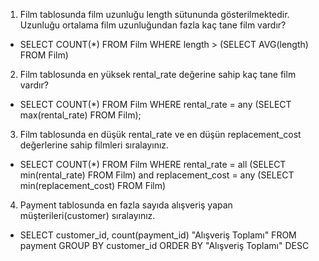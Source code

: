 1. Film tablosunda film uzunluğu length sütununda gösterilmektedir. Uzunluğu ortalama film uzunluğundan fazla kaç tane film vardır?
- SELECT COUNT(*) FROM Film WHERE length > (SELECT AVG(length) FROM Film)
2. Film tablosunda en yüksek rental_rate değerine sahip kaç tane film vardır?
- SELECT COUNT(*) FROM Film WHERE rental_rate = any (SELECT max(rental_rate) FROM Film);
3. Film tablosunda en düşük rental_rate ve en düşün replacement_cost değerlerine sahip filmleri sıralayınız.
- SELECT COUNT(*) FROM Film WHERE rental_rate = all (SELECT min(rental_rate) FROM Film) and replacement_cost = any (SELECT min(replacement_cost) FROM Film)
4. Payment tablosunda en fazla sayıda alışveriş yapan müşterileri(customer) sıralayınız.
- SELECT customer_id, count(payment_id) "Alışveriş Toplamı" FROM payment GROUP BY customer_id ORDER BY "Alışveriş Toplamı" DESC
